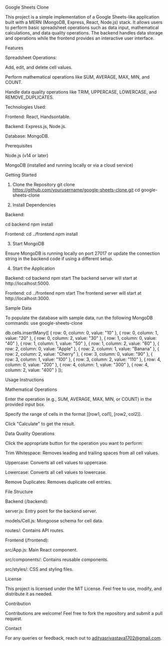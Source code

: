 Google Sheets Clone

This project is a simple implementation of a Google Sheets-like application built with a MERN (MongoDB, Express, React, Node.js) stack. It allows users to perform basic spreadsheet operations such as data input, mathematical calculations, and data quality operations. The backend handles data storage and operations while the frontend provides an interactive user interface.

Features

Spreadsheet Operations:

Add, edit, and delete cell values.

Perform mathematical operations like SUM, AVERAGE, MAX, MIN, and COUNT.

Handle data quality operations like TRIM, UPPERCASE, LOWERCASE, and REMOVE_DUPLICATES.

Technologies Used:

Frontend: React, Handsontable.

Backend: Express.js, Node.js.

Database: MongoDB.

Prerequisites

Node.js (v14 or later)

MongoDB (installed and running locally or via a cloud service)

Getting Started

1. Clone the Repository
git clone https://github.com/yourusername/google-sheets-clone.git
cd google-sheets-clone

2. Install Dependencies

Backend:

cd backend
npm install

Frontend:
cd ../frontend
npm install

3. Start MongoDB

Ensure MongoDB is running locally on port 27017 or update the connection string in the backend code if using a different setup.

4. Start the Application

Backend:
cd backend
npm start
The backend server will start at http://localhost:5000.

Frontend:
cd ../frontend
npm start
The frontend server will start at http://localhost:3000.

Sample Data

To populate the database with sample data, run the following MongoDB commands:
use google-sheets-clone

db.cells.insertMany([
  { row: 0, column: 0, value: "10" },
  { row: 0, column: 1, value: "20" },
  { row: 0, column: 2, value: "30" },
  { row: 1, column: 0, value: "40" },
  { row: 1, column: 1, value: "50" },
  { row: 1, column: 2, value: "60" },
  { row: 2, column: 0, value: "Apple" },
  { row: 2, column: 1, value: "Banana" },
  { row: 2, column: 2, value: "Cherry" },
  { row: 3, column: 0, value: "90" },
  { row: 3, column: 1, value: "100" },
  { row: 3, column: 2, value: "110" },
  { row: 4, column: 0, value: "200" },
  { row: 4, column: 1, value: "300" },
  { row: 4, column: 2, value: "400" }
]);

Usage Instructions

Mathematical Operations

Enter the operation (e.g., SUM, AVERAGE, MAX, MIN, or COUNT) in the provided input box.

Specify the range of cells in the format [[row1, col1], [row2, col2]].

Click "Calculate" to get the result.

Data Quality Operations

Click the appropriate button for the operation you want to perform:

Trim Whitespace: Removes leading and trailing spaces from all cell values.

Uppercase: Converts all cell values to uppercase.

Lowercase: Converts all cell values to lowercase.

Remove Duplicates: Removes duplicate cell entries.

File Structure

Backend (/backend):

server.js: Entry point for the backend server.

models/Cell.js: Mongoose schema for cell data.

routes/: Contains API routes.

Frontend (/frontend):

src/App.js: Main React component.

src/components/: Contains reusable components.

src/styles/: CSS and styling files.

License

This project is licensed under the MIT License. Feel free to use, modify, and distribute it as needed.

Contribution

Contributions are welcome! Feel free to fork the repository and submit a pull request.

Contact

For any queries or feedback, reach out to adityasrivastava1702@gmail.com.


